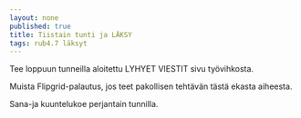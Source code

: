 ```yaml
---
layout: none
published: true
title: Tiistain tunti ja LÄKSY
tags: rub4.7 läksyt
---
```

Tee loppuun tunneilla aloitettu LYHYET VIESTIT sivu työvihkosta.

Muista Flipgrid-palautus, jos teet pakollisen tehtävän tästä ekasta aiheesta.

Sana-ja kuuntelukoe perjantain tunnilla.
